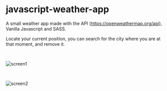 # javascript-weather-app

A small weather app made with the API (https://openweathermap.org/api), Vanilla Javascript and SASS.
 
Locate your current position, you can search for the city where you are at that moment, and remove it.

<br>

![screen1](https://user-images.githubusercontent.com/43547833/63328197-028aad00-c330-11e9-9b78-78e9621094e9.png)

<br>

![screen2](https://user-images.githubusercontent.com/43547833/63328204-05859d80-c330-11e9-8677-9b896e8d5305.png)

